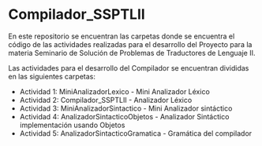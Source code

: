 # Compilador_SSPTLII

En este repositorio se encuentran las carpetas donde se encuentra el código de las actividades realizadas para el desarrollo del Proyecto para la materia Seminario de Solución de Problemas de Traductores de Lenguaje II.

Las actividades para el desarrollo del Compilador se encuentran divididas en las siguientes carpetas:

* Actividad 1: MiniAnalizadorLexico - Mini Analizador Léxico
* Actividad 2: Compilador_SSPTLII - Analizador Léxico
* Actividad 3: MiniAnalizadorSintactico - Mini Analizador sintáctico
* Actividad 4: AnalizadorSintacticoObjetos - Analizador Sintáctico implementación usando Objetos
* Actividad 5: AnalizadorSintacticoGramatica - Gramática del compilador
